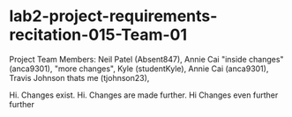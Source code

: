 # lab2-project-requirements-recitation-015-Team-01
Project Team Members:
Neil Patel (Absent847),
Annie Cai "inside changes" (anca9301), "more changes",
Kyle (studentKyle),
Annie Cai (anca9301),
Travis Johnson thats me (tjohnson23),



Hi. Changes exist.
Hi. Changes are made further.
Hi Changes even further further

